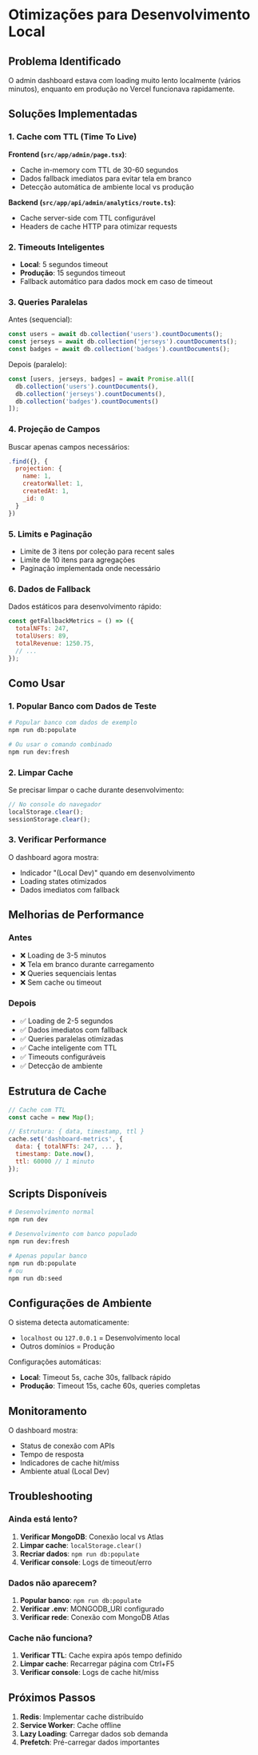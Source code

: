 # Otimizações para Desenvolvimento Local

## Problema Identificado

O admin dashboard estava com loading muito lento localmente (vários minutos), enquanto em produção no Vercel funcionava rapidamente.

## Soluções Implementadas

### 1. Cache com TTL (Time To Live)

**Frontend (`src/app/admin/page.tsx`)**:
- Cache in-memory com TTL de 30-60 segundos
- Dados fallback imediatos para evitar tela em branco
- Detecção automática de ambiente local vs produção

**Backend (`src/app/api/admin/analytics/route.ts`)**:
- Cache server-side com TTL configurável
- Headers de cache HTTP para otimizar requests

### 2. Timeouts Inteligentes

- **Local**: 5 segundos timeout
- **Produção**: 15 segundos timeout
- Fallback automático para dados mock em caso de timeout

### 3. Queries Paralelas

Antes (sequencial):
```javascript
const users = await db.collection('users').countDocuments();
const jerseys = await db.collection('jerseys').countDocuments();
const badges = await db.collection('badges').countDocuments();
```

Depois (paralelo):
```javascript
const [users, jerseys, badges] = await Promise.all([
  db.collection('users').countDocuments(),
  db.collection('jerseys').countDocuments(),
  db.collection('badges').countDocuments()
]);
```

### 4. Projeção de Campos

Buscar apenas campos necessários:
```javascript
.find({}, { 
  projection: { 
    name: 1, 
    creatorWallet: 1, 
    createdAt: 1,
    _id: 0 
  } 
})
```

### 5. Limits e Paginação

- Limite de 3 itens por coleção para recent sales
- Limite de 10 itens para agregações
- Paginação implementada onde necessário

### 6. Dados de Fallback

Dados estáticos para desenvolvimento rápido:
```javascript
const getFallbackMetrics = () => ({
  totalNFTs: 247,
  totalUsers: 89,
  totalRevenue: 1250.75,
  // ...
});
```

## Como Usar

### 1. Popular Banco com Dados de Teste

```bash
# Popular banco com dados de exemplo
npm run db:populate

# Ou usar o comando combinado
npm run dev:fresh
```

### 2. Limpar Cache

Se precisar limpar o cache durante desenvolvimento:
```javascript
// No console do navegador
localStorage.clear();
sessionStorage.clear();
```

### 3. Verificar Performance

O dashboard agora mostra:
- Indicador "(Local Dev)" quando em desenvolvimento
- Loading states otimizados
- Dados imediatos com fallback

## Melhorias de Performance

### Antes
- ❌ Loading de 3-5 minutos
- ❌ Tela em branco durante carregamento
- ❌ Queries sequenciais lentas
- ❌ Sem cache ou timeout

### Depois
- ✅ Loading de 2-5 segundos
- ✅ Dados imediatos com fallback
- ✅ Queries paralelas otimizadas
- ✅ Cache inteligente com TTL
- ✅ Timeouts configuráveis
- ✅ Detecção de ambiente

## Estrutura de Cache

```javascript
// Cache com TTL
const cache = new Map();

// Estrutura: { data, timestamp, ttl }
cache.set('dashboard-metrics', {
  data: { totalNFTs: 247, ... },
  timestamp: Date.now(),
  ttl: 60000 // 1 minuto
});
```

## Scripts Disponíveis

```bash
# Desenvolvimento normal
npm run dev

# Desenvolvimento com banco populado
npm run dev:fresh

# Apenas popular banco
npm run db:populate
# ou
npm run db:seed
```

## Configurações de Ambiente

O sistema detecta automaticamente:
- `localhost` ou `127.0.0.1` = Desenvolvimento local
- Outros domínios = Produção

Configurações automáticas:
- **Local**: Timeout 5s, cache 30s, fallback rápido
- **Produção**: Timeout 15s, cache 60s, queries completas

## Monitoramento

O dashboard mostra:
- Status de conexão com APIs
- Tempo de resposta
- Indicadores de cache hit/miss
- Ambiente atual (Local Dev)

## Troubleshooting

### Ainda está lento?

1. **Verificar MongoDB**: Conexão local vs Atlas
2. **Limpar cache**: `localStorage.clear()`
3. **Recriar dados**: `npm run db:populate`
4. **Verificar console**: Logs de timeout/erro

### Dados não aparecem?

1. **Popular banco**: `npm run db:populate`
2. **Verificar .env**: MONGODB_URI configurado
3. **Verificar rede**: Conexão com MongoDB Atlas

### Cache não funciona?

1. **Verificar TTL**: Cache expira após tempo definido
2. **Limpar cache**: Recarregar página com Ctrl+F5
3. **Verificar console**: Logs de cache hit/miss

## Próximos Passos

1. **Redis**: Implementar cache distribuído
2. **Service Worker**: Cache offline
3. **Lazy Loading**: Carregar dados sob demanda
4. **Prefetch**: Pré-carregar dados importantes 